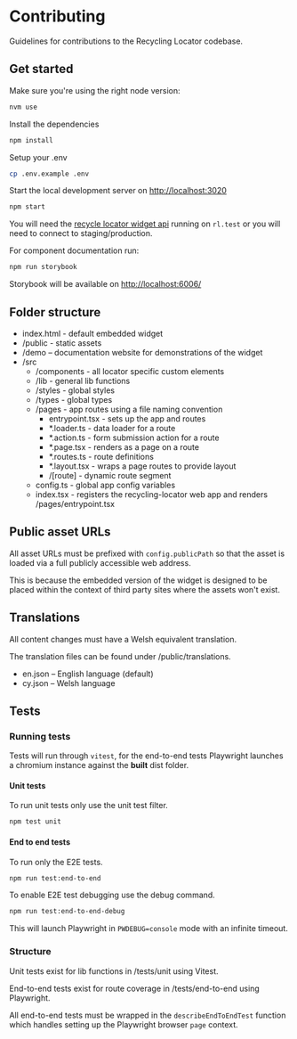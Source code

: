 # Contributing

Guidelines for contributions to the Recycling Locator codebase.

## Get started

Make sure you're using the right node version:

```bash
nvm use
```

Install the dependencies

```bash
npm install
```

Setup your .env

```bash
cp .env.example .env
```

Start the local development server on [http://localhost:3020](http://localhost:3020)

```bash
npm start
```

You will need the [recycle locator widget api](https://github.com/etchteam/recycle-locator) running on `rl.test` or you will need to connect to staging/production.

For component documentation run:

```bash
npm run storybook
```

Storybook will be available on [http://localhost:6006/](http://localhost:6006/)

## Folder structure

- index.html - default embedded widget
- /public - static assets
- /demo – documentation website for demonstrations of the widget
- /src
  - /components - all locator specific custom elements
  - /lib - general lib functions
  - /styles - global styles
  - /types - global types
  - /pages - app routes using a file naming convention
    - entrypoint.tsx - sets up the app and routes
    - *.loader.ts - data loader for a route
    - *.action.ts - form submission action for a route
    - *.page.tsx - renders as a page on a route
    - *.routes.ts - route definitions
    - *.layout.tsx - wraps a page routes to provide layout
    - /\[route\] - dynamic route segment
  - config.ts - global app config variables
  - index.tsx - registers the recycling-locator web app and renders /pages/entrypoint.tsx

## Public asset URLs

All asset URLs must be prefixed with `config.publicPath` so that the asset is loaded via a full publicly accessible web address.

This is because the embedded version of the widget is designed to be placed within the context of third party sites where the assets won't exist.

## Translations

All content changes must have a Welsh equivalent translation.

The translation files can be found under /public/translations.

- en.json – English language (default)
- cy.json – Welsh language

## Tests

### Running tests

Tests will run through `vitest`, for the end-to-end tests Playwright launches a chromium instance against the **built** dist folder.

#### Unit tests

To run unit tests only use the unit test filter.

```bash
npm test unit
```

#### End to end tests

To run only the E2E tests.

```bash
npm run test:end-to-end
```

To enable E2E test debugging use the debug command.

```bash
npm run test:end-to-end-debug
```

This will launch Playwright in `PWDEBUG=console` mode with an infinite timeout.

### Structure

Unit tests exist for lib functions in /tests/unit using Vitest.

End-to-end tests exist for route coverage in /tests/end-to-end using Playwright.

All end-to-end tests must be wrapped in the `describeEndToEndTest` function which handles setting up the Playwright browser `page` context.
